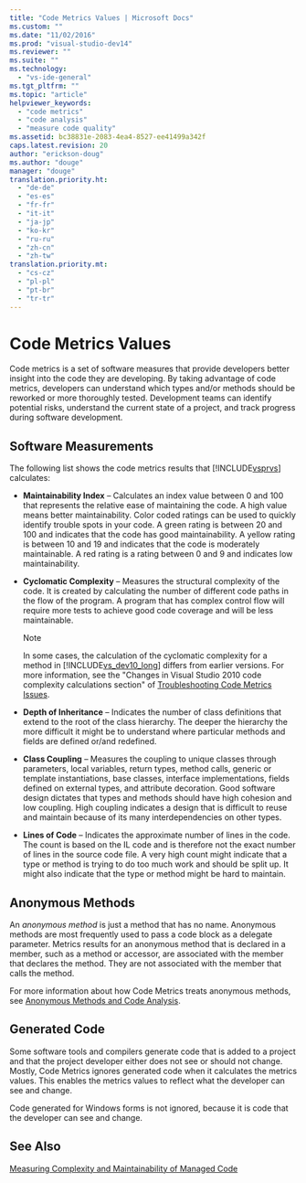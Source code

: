 ```yaml
---
title: "Code Metrics Values | Microsoft Docs"
ms.custom: ""
ms.date: "11/02/2016"
ms.prod: "visual-studio-dev14"
ms.reviewer: ""
ms.suite: ""
ms.technology: 
  - "vs-ide-general"
ms.tgt_pltfrm: ""
ms.topic: "article"
helpviewer_keywords: 
  - "code metrics"
  - "code analysis"
  - "measure code quality"
ms.assetid: bc38831e-2083-4ea4-8527-ee41499a342f
caps.latest.revision: 20
author: "erickson-doug"
ms.author: "douge"
manager: "douge"
translation.priority.ht: 
  - "de-de"
  - "es-es"
  - "fr-fr"
  - "it-it"
  - "ja-jp"
  - "ko-kr"
  - "ru-ru"
  - "zh-cn"
  - "zh-tw"
translation.priority.mt: 
  - "cs-cz"
  - "pl-pl"
  - "pt-br"
  - "tr-tr"
---
```

# Code Metrics Values
Code metrics is a set of software measures that provide developers better insight into the code they are developing. By taking advantage of code metrics, developers can understand which types and/or methods should be reworked or more thoroughly tested. Development teams can identify potential risks, understand the current state of a project, and track progress during software development.  
  
## Software Measurements  
 The following list shows the code metrics results that [!INCLUDE[vsprvs](../code-quality/includes/vsprvs_md.md)] calculates:  
  
-   **Maintainability Index** – Calculates an index value between 0 and 100 that represents the relative ease of maintaining the code. A high value means better maintainability. Color coded ratings can be used to quickly identify trouble spots in your code. A green rating is between 20 and 100 and indicates that the code has good maintainability. A yellow rating is between 10 and 19 and indicates that the code is moderately maintainable. A red rating is a rating between 0 and 9 and indicates low maintainability.  
  
-   **Cyclomatic Complexity** – Measures the structural complexity of the code. It is created by calculating the number of different code paths in the flow of the program. A program that has complex control flow will require more tests to achieve good code coverage and will be less maintainable.  
  
    > [!NOTE]
    >  In some cases, the calculation of the cyclomatic complexity for a method in [!INCLUDE[vs_dev10_long](../code-quality/includes/vs_dev10_long_md.md)] differs from earlier versions. For more information, see the "Changes in Visual Studio 2010 code complexity calculations section" of [Troubleshooting Code Metrics Issues](../code-quality/troubleshooting-code-metrics-issues.md).  
  
-   **Depth of Inheritance** – Indicates the number of class definitions that extend to the root of the class hierarchy. The deeper the hierarchy the more difficult it might be to understand where particular methods and fields are defined or/and redefined.  
  
-   **Class Coupling** – Measures the coupling to unique classes through parameters, local variables, return types, method calls, generic or template instantiations, base classes, interface implementations, fields defined on external types, and attribute decoration. Good software design dictates that types and methods should have high cohesion and low coupling. High coupling indicates a design that is difficult to reuse and maintain because of its many interdependencies on other types.  
  
-   **Lines of Code** – Indicates the approximate number of lines in the code. The count is based on the IL code and is therefore not the exact number of lines in the source code file. A very high count might indicate that a type or method is trying to do too much work and should be split up. It might also indicate that the type or method might be hard to maintain.  
  
## Anonymous Methods  
 An *anonymous method* is just a method that has no name. Anonymous methods are most frequently used to pass a code block as a delegate parameter. Metrics results for an anonymous method that is declared in a member, such as a method or accessor, are associated with the member that declares the method. They are not associated with the member that calls the method.  
  
 For more information about how Code Metrics treats anonymous methods, see [Anonymous Methods and Code Analysis](../code-quality/anonymous-methods-and-code-analysis.md).  
  
## Generated Code  
 Some software tools and compilers generate code that is added to a project and that the project developer either does not see or should not change. Mostly, Code Metrics ignores generated code when it calculates the metrics values. This enables the metrics values to reflect what the developer can see and change.  
  
 Code generated for Windows forms is not ignored, because it is code that the developer can see and change.  
  
## See Also  
 [Measuring Complexity and Maintainability of Managed Code](../code-quality/measuring-complexity-and-maintainability-of-managed-code.md)